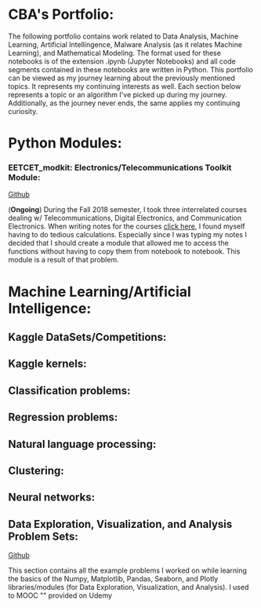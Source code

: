 # CBA's Portfolio:

The following portfolio contains work related to Data Analysis, Machine Learning, Artificial Intellingence, Malware Analysis (as it relates Machine Learning), and Mathematical Modeling. The format used for these notebooks is of the extension .ipynb (Jupyter Notebooks) and all code segments contained in these notebooks are written in Python. This portfolio can be viewed as my journey learning about the previously mentioned topics. It represents my continuing interests as well. Each section below represents a topic or an algorithm I've picked up during my journey. Additionally, as the journey never ends, the same applies my continuing curiosity. 


# Python Modules:

### EETCET_modkit: Electronics/Telecommunications Toolkit Module:

[Github](https://github.com/deaththeberry/ML-AI-HKG_Portfolio/tree/master/EETCET_modkit)

(**Ongoing**) During the Fall 2018 semester, I took three interrelated courses dealing w/ Telecommunications, Digital Electronics, and Communication Electronics. When writing notes for the courses [click here](https://github.com/deaththeberry/ML-AI-HKG_Portfolio/tree/master/Labs), I found myself having to do tedious calculations. Especially since I was typing my notes I decided that I should create a module that allowed me to access the functions without having to copy them from notebook to notebook. This module is a result of that problem.

# Machine Learning/Artificial Intelligence:

## Kaggle DataSets/Competitions:

## Kaggle kernels:

## Classification problems:



## Regression problems:



## Natural language processing:


## Clustering:


## Neural networks:


## Data Exploration, Visualization, and Analysis Problem Sets:

[Github]() 

This section contains all the example problems I worked on while learning the basics of the Numpy, Matplotlib, Pandas, Seaborn, and Plotly libraries/modules (for Data Exploration, Visualization, and Analysis). I used to MOOC "" provided on Udemy 